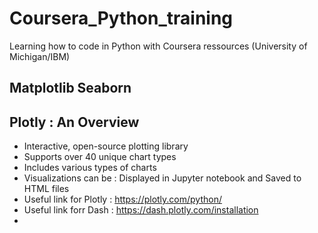 # Coursera_Python_training
Learning how to code in Python with Coursera ressources (University of Michigan/IBM)
## Matplotlib Seaborn




## Plotly : An Overview
- Interactive, open-source plotting library
- Supports over 40 unique chart types
- Includes various types of charts
- Visualizations can be :
    Displayed in Jupyter notebook and Saved to HTML files
- Useful link for Plotly : https://plotly.com/python/
- Useful link forr Dash : https://dash.plotly.com/installation
- 
